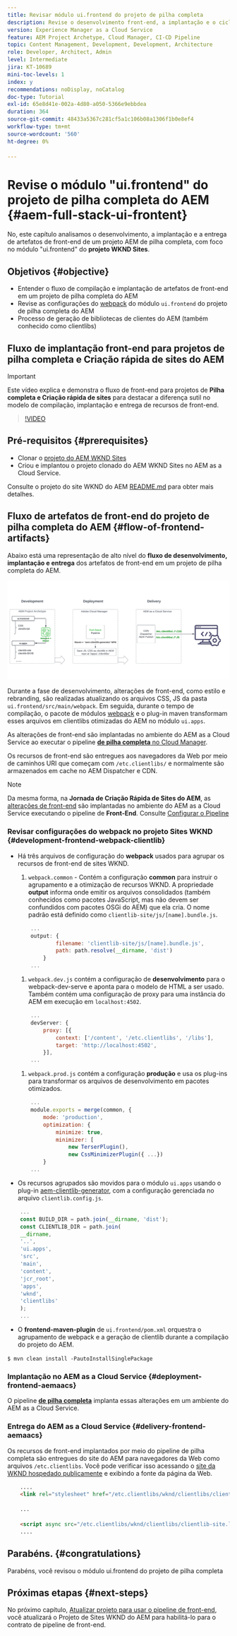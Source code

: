 ```yaml
---
title: Revisar módulo ui.frontend do projeto de pilha completa
description: Revise o desenvolvimento front-end, a implantação e o ciclo de vida de entrega de um projeto AEM Sites de pilha completa baseado em Maven.
version: Experience Manager as a Cloud Service
feature: AEM Project Archetype, Cloud Manager, CI-CD Pipeline
topic: Content Management, Development, Development, Architecture
role: Developer, Architect, Admin
level: Intermediate
jira: KT-10689
mini-toc-levels: 1
index: y
recommendations: noDisplay, noCatalog
doc-type: Tutorial
exl-id: 65e8d41e-002a-4d80-a050-5366e9ebbdea
duration: 364
source-git-commit: 48433a5367c281cf5a1c106b08a1306f1b0e8ef4
workflow-type: tm+mt
source-wordcount: '560'
ht-degree: 0%

---
```


# Revise o módulo &quot;ui.frontend&quot; do projeto de pilha completa do AEM {#aem-full-stack-ui-frontent}

No, este capítulo analisamos o desenvolvimento, a implantação e a entrega de artefatos de front-end de um projeto AEM de pilha completa, com foco no módulo &quot;ui.frontend&quot; do __projeto WKND Sites__.


## Objetivos {#objective}

* Entender o fluxo de compilação e implantação de artefatos de front-end em um projeto de pilha completa do AEM
* Revise as configurações do [webpack](https://webpack.js.org/) do módulo `ui.frontend` do projeto de pilha completa do AEM
* Processo de geração de bibliotecas de clientes do AEM (também conhecido como clientlibs)

## Fluxo de implantação front-end para projetos de pilha completa e Criação rápida de sites do AEM

>[!IMPORTANT]
>
>Este vídeo explica e demonstra o fluxo de front-end para projetos de **Pilha completa e Criação rápida de sites** para destacar a diferença sutil no modelo de compilação, implantação e entrega de recursos de front-end.

>[!VIDEO](https://video.tv.adobe.com/v/3409344?quality=12&learn=on)

## Pré-requisitos {#prerequisites}


* Clonar o [projeto do AEM WKND Sites](https://github.com/adobe/aem-guides-wknd)
* Criou e implantou o projeto clonado do AEM WKND Sites no AEM as a Cloud Service.

Consulte o projeto do site WKND do AEM [README.md](https://github.com/adobe/aem-guides-wknd/blob/main/README.md) para obter mais detalhes.

## Fluxo de artefatos de front-end do projeto de pilha completa do AEM {#flow-of-frontend-artifacts}

Abaixo está uma representação de alto nível do __fluxo de desenvolvimento, implantação e entrega__ dos artefatos de front-end em um projeto de pilha completa do AEM.

![Desenvolvimento, Implantação e Entrega de Artefatos de Front-End](assets/Dev-Deploy-Delivery-AEM-Project.png)


Durante a fase de desenvolvimento, alterações de front-end, como estilo e rebranding, são realizadas atualizando os arquivos CSS, JS da pasta `ui.frontend/src/main/webpack`. Em seguida, durante o tempo de compilação, o pacote de módulos [webpack](https://webpack.js.org/) e o plug-in maven transformam esses arquivos em clientlibs otimizadas do AEM no módulo `ui.apps`.

As alterações de front-end são implantadas no ambiente do AEM as a Cloud Service ao executar o pipeline [__de pilha completa__ no Cloud Manager](https://experienceleague.adobe.com/docs/experience-manager-cloud-service/content/implementing/using-cloud-manager/cicd-pipelines/introduction-ci-cd-pipelines.html?lang=pt-BR).

Os recursos de front-end são entregues aos navegadores da Web por meio de caminhos URI que começam com `/etc.clientlibs/` e normalmente são armazenados em cache no AEM Dispatcher e CDN.


>[!NOTE]
>
> Da mesma forma, na __Jornada de Criação Rápida de Sites do AEM__, as [alterações de front-end](https://experienceleague.adobe.com/docs/experience-manager-cloud-service/content/sites/administering/site-creation/quick-site/customize-theme.html?lang=pt-BR) são implantadas no ambiente do AEM as a Cloud Service executando o pipeline de __Front-End__. Consulte [Configurar o Pipeline](https://experienceleague.adobe.com/docs/experience-manager-cloud-service/content/sites/administering/site-creation/quick-site/pipeline-setup.html?lang=pt-BR)

### Revisar configurações do webpack no projeto Sites WKND {#development-frontend-webpack-clientlib}

* Há três arquivos de configuração do __webpack__ usados para agrupar os recursos de front-end de sites WKND.

   1. `webpack.common` - Contém a configuração __common__ para instruir o agrupamento e a otimização de recursos WKND. A propriedade __output__ informa onde emitir os arquivos consolidados (também conhecidos como pacotes JavaScript, mas não devem ser confundidos com pacotes OSGi do AEM) que ela cria. O nome padrão está definido como `clientlib-site/js/[name].bundle.js`.

  ```javascript
      ...
      output: {
              filename: 'clientlib-site/js/[name].bundle.js',
              path: path.resolve(__dirname, 'dist')
          }
      ...    
  ```

   1. `webpack.dev.js` contém a configuração de __desenvolvimento__ para o webpack-dev-serve e aponta para o modelo de HTML a ser usado. Também contém uma configuração de proxy para uma instância do AEM em execução em `localhost:4502`.

  ```javascript
      ...
      devServer: {
          proxy: [{
              context: ['/content', '/etc.clientlibs', '/libs'],
              target: 'http://localhost:4502',
          }],
      ...    
  ```

   1. `webpack.prod.js` contém a configuração __produção__ e usa os plug-ins para transformar os arquivos de desenvolvimento em pacotes otimizados.

  ```javascript
      ...
      module.exports = merge(common, {
          mode: 'production',
          optimization: {
              minimize: true,
              minimizer: [
                  new TerserPlugin(),
                  new CssMinimizerPlugin({ ...})
          }
      ...    
  ```


* Os recursos agrupados são movidos para o módulo `ui.apps` usando o plug-in [aem-clientlib-generator](https://www.npmjs.com/package/aem-clientlib-generator), com a configuração gerenciada no arquivo `clientlib.config.js`.

```javascript
    ...
    const BUILD_DIR = path.join(__dirname, 'dist');
    const CLIENTLIB_DIR = path.join(
    __dirname,
    '..',
    'ui.apps',
    'src',
    'main',
    'content',
    'jcr_root',
    'apps',
    'wknd',
    'clientlibs'
    );
    ...
```

* O __frontend-maven-plugin__ de `ui.frontend/pom.xml` orquestra o agrupamento de webpack e a geração de clientlib durante a compilação do projeto do AEM.

`$ mvn clean install -PautoInstallSinglePackage`

### Implantação no AEM as a Cloud Service {#deployment-frontend-aemaacs}

O pipeline [__de pilha completa__](https://experienceleague.adobe.com/docs/experience-manager-cloud-service/content/implementing/using-cloud-manager/cicd-pipelines/introduction-ci-cd-pipelines.html?lang=pt-BR&#full-stack-pipeline) implanta essas alterações em um ambiente do AEM as a Cloud Service.


### Entrega do AEM as a Cloud Service {#delivery-frontend-aemaacs}

Os recursos de front-end implantados por meio do pipeline de pilha completa são entregues do site do AEM para navegadores da Web como arquivos `/etc.clientlibs`. Você pode verificar isso acessando o [site da WKND hospedado publicamente](https://wknd.site/content/wknd/us/en.html) e exibindo a fonte da página da Web.

```html
    ....
    <link rel="stylesheet" href="/etc.clientlibs/wknd/clientlibs/clientlib-site.lc-181cd4102f7f49aa30eea548a7715c31-lc.min.css" type="text/css">

    ...

    <script async src="/etc.clientlibs/wknd/clientlibs/clientlib-site.lc-d4e7c03fe5c6a405a23b3ca1cc3dcd3d-lc.min.js"></script>
    ....
```

## Parabéns. {#congratulations}

Parabéns, você revisou o módulo ui.frontend do projeto de pilha completa

## Próximas etapas {#next-steps}

No próximo capítulo, [Atualizar projeto para usar o pipeline de front-end](update-project.md), você atualizará o Projeto de Sites WKND do AEM para habilitá-lo para o contrato de pipeline de front-end.
